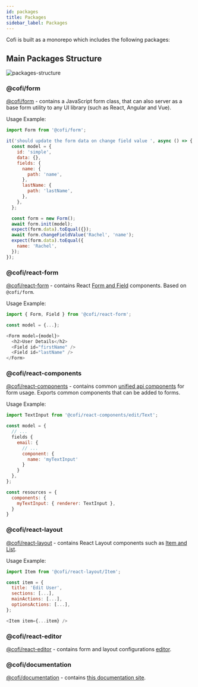```yaml
---
id: packages
title: Packages
sidebar_label: Packages
---
```

Cofi is built as a monorepo which includes the following packages:

## Main Packages Structure

![packages-structure](assets/packages-v1.0.0.png)

### @cofi/form
[@cofi/form](https://github.com/galhavivi/cofi/tree/master/packages/form) - contains a JavaScript form class, that can also server as a base form utility to any UI library (such as React, Angular and Vue).

Usage Example:

```javascript
import Form from '@cofi/form';

it('should update the form data on change field value ', async () => {
  const model = {
    id: 'simple',
    data: {},
    fields: {
      name: {
        path: 'name',
      },
      lastName: {
        path: 'lastName',
      },
    },
  };

  const form = new Form();
  await form.init(model);
  expect(form.data).toEqual({});
  await form.changeFieldValue('Rachel', 'name');
  expect(form.data).toEqual({
    name: 'Rachel',
  });
});
```

### @cofi/react-form
[@cofi/react-form](https://github.com/galhavivi/cofi/tree/master/packages/react-form) - contains React [Form and Field](https://galhavivi.github.io/cofi/demo-react-form.html) components. Based on `@cofi/form`. 

Usage Example: 

```javascript
import { Form, Field } from '@cofi/react-form';

const model = {...};

<Form model={model}>
  <h2>User Details</h2>
  <Field id="firstName" />
  <Field id="lastName" />
</Form>
```

### @cofi/react-components
[@cofi/react-components](https://github.com/galhavivi/cofi/tree/master/packages/react-components) - contains common [unified api components](https://galhavivi.github.io/cofi/demo-react-components.html) for form usage. Exports common components that can be added to forms.

Usage Example:
```javascript
import TextInput from '@cofi/react-components/edit/Text';

const model = {
  // ...
  fields {
    email: {
      // ...
      component: {
        name: 'myTextInput'
      }
    }
  },
};

const resources = {
  components: {
    myTextInput: { renderer: TextInput },
  }
}
```

### @cofi/react-layout
[@cofi/react-layout](https://github.com/galhavivi/cofi/tree/master/packages/react-layout) - contains React Layout components
such as [Item and List](https://galhavivi.github.io/cofi/demo-react-layout.html).

Usage Example: 

```javascript
import Item from '@cofi/react-layout/Item';

const item = {
  title: 'Edit User',
  sections: [...],
  mainActions: [...],
  optionsActions: [...],
};

<Item item={...item} />
```

### @cofi/react-editor
[@cofi/react-editor](https://github.com/galhavivi/cofi/tree/master/packages/react-editor) - contains form and layout configurations [editor](https://galhavivi.github.io/cofi/demo-react-editor.html). 

### @cofi/documentation
[@cofi/documentation](https://github.com/galhavivi/cofi/tree/master/packages/documentation) - contains [this documentation site](https://galhavivi.github.io/cofi/).